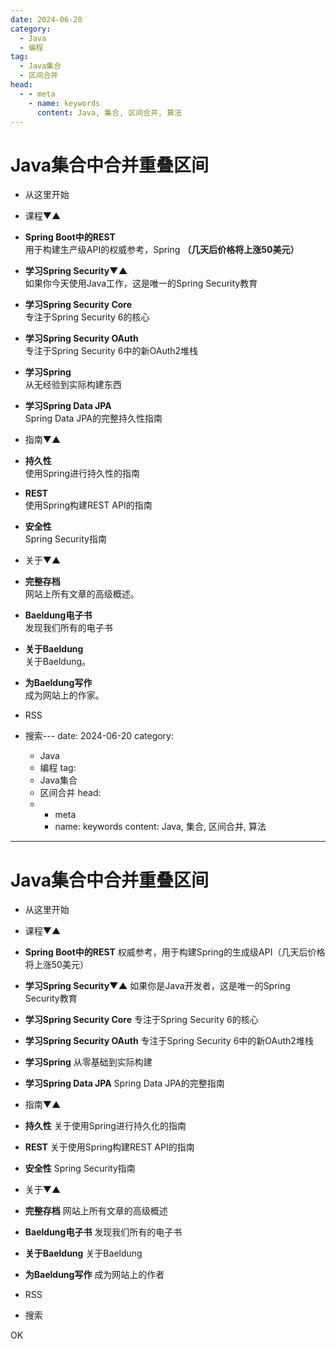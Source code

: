 ```yaml
---
date: 2024-06-20
category:
  - Java
  - 编程
tag:
  - Java集合
  - 区间合并
head:
  - - meta
    - name: keywords
      content: Java, 集合, 区间合并, 算法
---
```

# Java集合中合并重叠区间

- 从这里开始
- 课程▼▲

- **Spring Boot中的REST**\
  用于构建生产级API的权威参考，Spring **（几天后价格将上涨50美元）**
- **学习Spring Security▼▲**\
  如果你今天使用Java工作，这是唯一的Spring Security教育
- **学习Spring Security Core**\
  专注于Spring Security 6的核心
- **学习Spring Security OAuth**\
  专注于Spring Security 6中的新OAuth2堆栈
- **学习Spring**\
  从无经验到实际构建东西
- **学习Spring Data JPA**\
  Spring Data JPA的完整持久性指南
- 指南▼▲

- **持久性**\
  使用Spring进行持久性的指南
- **REST**\
  使用Spring构建REST API的指南
- **安全性**\
  Spring Security指南

- 关于▼▲

- **完整存档**\
  网站上所有文章的高级概述。
- **Baeldung电子书**\
  发现我们所有的电子书
- **关于Baeldung**\
  关于Baeldung。
- **为Baeldung写作**\
  成为网站上的作家。

- RSS
- 搜索---
date: 2024-06-20
category:
  - Java
  - 编程
tag:
  - Java集合
  - 区间合并
head:
  - - meta
    - name: keywords
      content: Java, 集合, 区间合并, 算法
---
# Java集合中合并重叠区间

- 从这里开始
- 课程▼▲

- **Spring Boot中的REST**
  权威参考，用于构建Spring的生成级API（几天后价格将上涨50美元）
- **学习Spring Security▼▲**
  如果你是Java开发者，这是唯一的Spring Security教育
- **学习Spring Security Core**
  专注于Spring Security 6的核心
- **学习Spring Security OAuth**
  专注于Spring Security 6中的新OAuth2堆栈
- **学习Spring**
  从零基础到实际构建
- **学习Spring Data JPA**
  Spring Data JPA的完整指南

- 指南▼▲

- **持久性**
  关于使用Spring进行持久化的指南
- **REST**
  关于使用Spring构建REST API的指南
- **安全性**
  Spring Security指南

- 关于▼▲

- **完整存档**
  网站上所有文章的高级概述
- **Baeldung电子书**
  发现我们所有的电子书
- **关于Baeldung**
  关于Baeldung
- **为Baeldung写作**
  成为网站上的作者

- RSS
- 搜索

OK